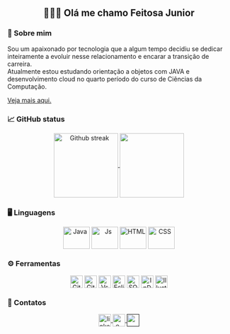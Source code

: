 ## <div align=center >🙋🏻‍♀️ Olá me chamo Feitosa Junior</div>

### 📌 Sobre mim

Sou um apaixonado por tecnologia que a algum tempo decidiu se dedicar inteiramente a evoluir nesse relacionamento e encarar a transição de carreira.<br>
Atualmente estou estudando orientação a objetos com JAVA e desenvolvimento cloud no quarto período do curso de Ciências da Computação. 
<div>
<a href="https://feitosajr1.github.io/discoverRocketseetProject/">
Veja mais aqui.
  </a>
</div>

### 📈 GitHub status

<div align=center>
  <a href="https://github.com/feitosajr1">
    <img height="145" align="center" src="https://streak-stats.demolab.com?user=feitosajr1&dates=ffffff&theme=react&date_format=j%20M%5B%20Y%5D&hide_border=true" alt="Github streak" />
  </a>
  <a href="https://github.com/feitosajr1">
    <img height=145 align="center" src="https://github-readme-stats.vercel.app/api/top-langs/?username=feitosajr1&layout=compact&size_weight=0.5&theme=react&hide_border=true&show_icons&include_all_commits=true&count_private=true"/>
  </a>
</div>

### 🖥️ Linguagens

<div align="center">
  <img align="center" alt="Java" height="50" width="60" src="https://skillicons.dev/icons?i=java">
  <img align="center" alt="Js" height="50" width="60" src="https://skillicons.dev/icons?i=js">
  <img align="center" alt="HTML" height="50" width="60" src="https://skillicons.dev/icons?i=html">
  <img align="center" alt="CSS" height="50" width="60" src="https://skillicons.dev/icons?i=css">
</div>

### ⚙️ Ferramentas

<div align="center">
  <img align="center" alt="Git" height="28" src="https://img.shields.io/badge/GIT-E44C30?style=for-the-badge&logo=git&logoColor=white">
  <img align="center" alt="GitHub" height="28" src="https://img.shields.io/badge/GitHub-100000?style=for-the-badge&logo=github&logoColor=white">
  <img align="center" alt="Vscode" height="28" src="https://img.shields.io/badge/Visual_Studio_Code-0078D4?style=for-the-badge&logo=visual%20studio%20code&logoColor=white">
  <img align="center" alt="Eclipse" height="28" src="https://img.shields.io/badge/Eclipse-2C2255?style=for-the-badge&logo=eclipse&logoColor=white">
  <img align="center" alt="SQLserver" height="28" src="https://img.shields.io/badge/Microsoft_SQL_Server-CC2927?style=for-the-badge&logo=microsoft-sql-server&logoColor=white">
  <!--<img align="center" alt="Postgresql" height="28" src="https://img.shields.io/badge/PostgreSQL-316192?style=for-the-badge&logo=postgresql&logoColor=white">-->
  <img align="center" alt="InDesign" height="28" src="https://img.shields.io/badge/Adobe%20InDesign-FF3366?style=for-the-badge&logo=Adobe%20InDesign&logoColor=white">
  <img align="center" alt="Illustrator" height="28" src="https://img.shields.io/badge/Adobe%20Illustrator-FF9A00?style=for-the-badge&logo=adobe%20illustrator&logoColor=white">
  <!-- <img align="center" alt="Lightroom" height="28" src="https://img.shields.io/badge/Adobe%20Lightroom-31A8FF?style=for-the-badge&logo=Adobe%20Lightroom&logoColor=white"> -->
  <!-- <img align="center" alt="Photoshop" height="28" src="https://img.shields.io/badge/Adobe%20Photoshop-31A8FF?style=for-the-badge&logo=Adobe%20Photoshop&logoColor=black"> -->
</div>

### 📜 Contatos

<div align = "center">
  <a href="https://www.linkedin.com/in/feitosa-junior-668ba0257/">
    <img align="center" alt="linkedin" height="28" src="https://custom-icon-badges.demolab.com/badge/-LinkedIn-0A66C2?style=for-the-badge&logo=linkedin">
  </a>
  <a href="mailto:juniorfeito2016@gmail.com">
    <img align="center" alt="e-mail" height="28" src="https://custom-icon-badges.demolab.com/badge/-Email-7E4798?style=for-the-badge&logo=mail.ru&logoColor=white">
  </a>
  <a href="">
    <img align="center" alt="" height="28" src="">
  </a>
  
</div>
